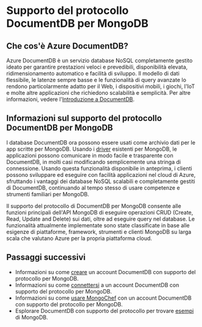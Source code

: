 <properties 
	pageTitle="Supporto del protocollo DocumentDB per MongoDB | Microsoft Azure" 
	description="Informazioni sul supporto del protocollo DocumentDB per MongoDB, ora disponibile in anteprima pubblica." 
	keywords="mongodb"
	services="documentdb" 
	authors="stephbaron" 
	manager="jhubbard" 
	editor="" 
	documentationCenter=""/>

<tags 
	ms.service="documentdb" 
	ms.workload="data-services" 
	ms.tgt_pltfrm="na" 
	ms.devlang="na" 
	ms.topic="article" 
	ms.date="05/31/2016" 
	ms.author="stbaro"/>

# Supporto del protocollo DocumentDB per MongoDB

## Che cos'è Azure DocumentDB?
Azure DocumentDB è un servizio database NoSQL completamente gestito ideato per garantire prestazioni veloci e prevedibili, disponibilità elevata, ridimensionamento automatico e facilità di sviluppo. Il modello di dati flessibile, le latenze sempre basse e le funzionalità di query avanzate lo rendono particolarmente adatto per il Web, i dispositivi mobili, i giochi, l'IoT e molte altre applicazioni che richiedono scalabilità e semplicità. Per altre informazioni, vedere l'[Introduzione a DocumentDB](documentdb-introduction.md).

## Informazioni sul supporto del protocollo DocumentDB per MongoDB
I database DocumentDB ora possono essere usati come archivio dati per le app scritte per MongoDB. Usando i [driver](https://docs.mongodb.org/ecosystem/drivers/) esistenti per MongoDB, le applicazioni possono comunicare in modo facile e trasparente con DocumentDB, in molti casi modificando semplicemente una stringa di connessione. Usando questa funzionalità disponibile in anteprima, i clienti possono sviluppare ed eseguire con facilità applicazioni nel cloud di Azure, sfruttando i vantaggi dei database NoSQL scalabili e completamente gestiti di DocumentDB, continuando al tempo stesso di usare competenze e strumenti familiari per MongoDB.

Il supporto del protocollo di DocumentDB per MongoDB consente alle funzioni principali dell'API MongoDB di eseguire operazioni CRUD (Create, Read, Update and Delete) sui dati, oltre ad eseguire query nel database. Le funzionalità attualmente implementate sono state classificate in base alle esigenze di piattaforme, framework, strumenti e clienti MongoDB su larga scala che valutano Azure per la propria piattaforma cloud.
  

## Passaggi successivi


- Informazioni su come [creare](documentdb-create-mongodb-account.md) un account DocumentDB con supporto del protocollo per MongoDB.
- Informazioni su come [connettersi](documentdb-connect-mongodb-account.md) a un account DocumentDB con supporto del protocollo per MongoDB.
- Informazioni su come [usare MongoChef](documentdb-mongodb-mongochef.md) con un account DocumentDB con supporto del protocollo per MongoDB.
- Esplorare DocumentDB con supporto del protocollo per trovare [esempi](documentdb-mongodb-samples.md) di MongoDB.

 

<!---HONumber=AcomDC_0601_2016-->